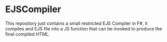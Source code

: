 # EJSCompiler

This repository just contains a small restricted EJS Compiler in F#, it compiles and EJS file into a JS function that can be invoked to produce the final compiled HTML.
